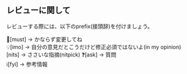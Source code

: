 ## レビューに関して
レビューする際には、以下のprefix(接頭辞)を付けましょう。
<!-- for GitHub Copilot review rule -->
🛑[must] → かならず変更してね  
💡[imo] → 自分の意見だとこうだけど修正必須ではないよ(in my opinion)  
[nits] → ささいな指摘(nitpick) 
❓[ask] → 質問  
ℹ️[fyi] → 参考情報
<!-- for GitHub Copilot review rule-->

